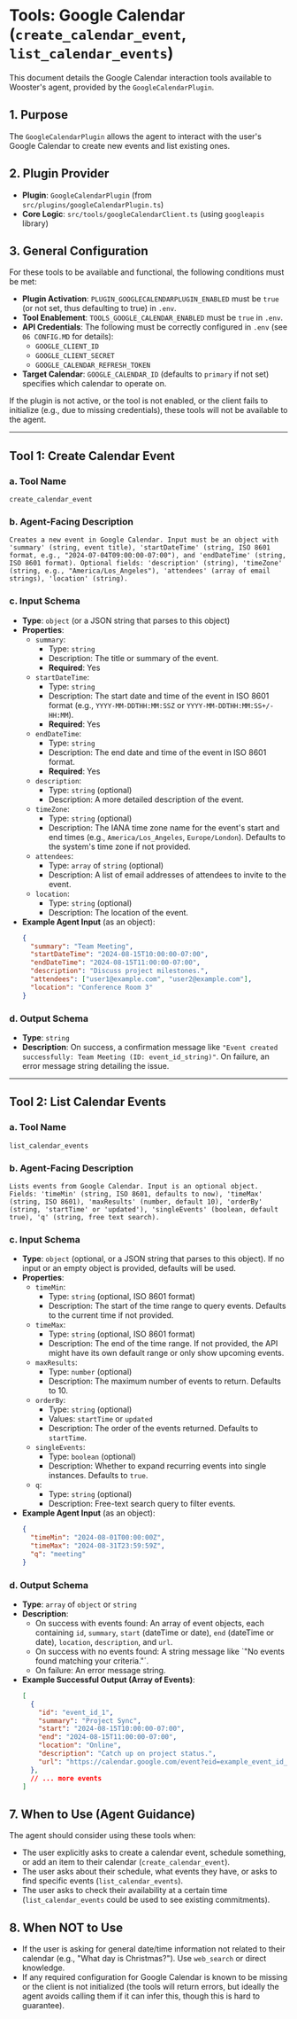 # Tools: Google Calendar (`create_calendar_event`, `list_calendar_events`)

This document details the Google Calendar interaction tools available to Wooster's agent, provided by the `GoogleCalendarPlugin`.

## 1. Purpose

The `GoogleCalendarPlugin` allows the agent to interact with the user's Google Calendar to create new events and list existing ones.

## 2. Plugin Provider

- **Plugin**: `GoogleCalendarPlugin` (from `src/plugins/googleCalendarPlugin.ts`)
- **Core Logic**: `src/tools/googleCalendarClient.ts` (using `googleapis` library)

## 3. General Configuration

For these tools to be available and functional, the following conditions must be met:

- **Plugin Activation**: `PLUGIN_GOOGLECALENDARPLUGIN_ENABLED` must be `true` (or not set, thus defaulting to true) in `.env`.
- **Tool Enablement**: `TOOLS_GOOGLE_CALENDAR_ENABLED` must be `true` in `.env`.
- **API Credentials**: The following must be correctly configured in `.env` (see `06 CONFIG.MD` for details):
    - `GOOGLE_CLIENT_ID`
    - `GOOGLE_CLIENT_SECRET`
    - `GOOGLE_CALENDAR_REFRESH_TOKEN`
- **Target Calendar**: `GOOGLE_CALENDAR_ID` (defaults to `primary` if not set) specifies which calendar to operate on.

If the plugin is not active, or the tool is not enabled, or the client fails to initialize (e.g., due to missing credentials), these tools will not be available to the agent.

--- 

## Tool 1: Create Calendar Event

### a. Tool Name

`create_calendar_event`

### b. Agent-Facing Description

```
Creates a new event in Google Calendar. Input must be an object with 'summary' (string, event title), 'startDateTime' (string, ISO 8601 format, e.g., "2024-07-04T09:00:00-07:00"), and 'endDateTime' (string, ISO 8601 format). Optional fields: 'description' (string), 'timeZone' (string, e.g., "America/Los_Angeles"), 'attendees' (array of email strings), 'location' (string).
```

### c. Input Schema

- **Type**: `object` (or a JSON string that parses to this object)
- **Properties**:
    - `summary`: 
        - Type: `string`
        - Description: The title or summary of the event.
        - **Required**: Yes
    - `startDateTime`:
        - Type: `string`
        - Description: The start date and time of the event in ISO 8601 format (e.g., `YYYY-MM-DDTHH:MM:SSZ` or `YYYY-MM-DDTHH:MM:SS+/-HH:MM`).
        - **Required**: Yes
    - `endDateTime`:
        - Type: `string`
        - Description: The end date and time of the event in ISO 8601 format.
        - **Required**: Yes
    - `description`:
        - Type: `string` (optional)
        - Description: A more detailed description of the event.
    - `timeZone`:
        - Type: `string` (optional)
        - Description: The IANA time zone name for the event's start and end times (e.g., `America/Los_Angeles`, `Europe/London`). Defaults to the system's time zone if not provided.
    - `attendees`:
        - Type: `array` of `string` (optional)
        - Description: A list of email addresses of attendees to invite to the event.
    - `location`:
        - Type: `string` (optional)
        - Description: The location of the event.
- **Example Agent Input** (as an object):
  ```json
  {
    "summary": "Team Meeting",
    "startDateTime": "2024-08-15T10:00:00-07:00",
    "endDateTime": "2024-08-15T11:00:00-07:00",
    "description": "Discuss project milestones.",
    "attendees": ["user1@example.com", "user2@example.com"],
    "location": "Conference Room 3"
  }
  ```

### d. Output Schema

- **Type**: `string`
- **Description**: On success, a confirmation message like `"Event created successfully: Team Meeting (ID: event_id_string)"`. On failure, an error message string detailing the issue.

--- 

## Tool 2: List Calendar Events

### a. Tool Name

`list_calendar_events`

### b. Agent-Facing Description

```
Lists events from Google Calendar. Input is an optional object. Fields: 'timeMin' (string, ISO 8601, defaults to now), 'timeMax' (string, ISO 8601), 'maxResults' (number, default 10), 'orderBy' (string, 'startTime' or 'updated'), 'singleEvents' (boolean, default true), 'q' (string, free text search).
```

### c. Input Schema

- **Type**: `object` (optional, or a JSON string that parses to this object). If no input or an empty object is provided, defaults will be used.
- **Properties**:
    - `timeMin`:
        - Type: `string` (optional, ISO 8601 format)
        - Description: The start of the time range to query events. Defaults to the current time if not provided.
    - `timeMax`:
        - Type: `string` (optional, ISO 8601 format)
        - Description: The end of the time range. If not provided, the API might have its own default range or only show upcoming events.
    - `maxResults`:
        - Type: `number` (optional)
        - Description: The maximum number of events to return. Defaults to 10.
    - `orderBy`:
        - Type: `string` (optional)
        - Values: `startTime` or `updated`
        - Description: The order of the events returned. Defaults to `startTime`.
    - `singleEvents`:
        - Type: `boolean` (optional)
        - Description: Whether to expand recurring events into single instances. Defaults to `true`.
    - `q`:
        - Type: `string` (optional)
        - Description: Free-text search query to filter events.
- **Example Agent Input** (as an object):
  ```json
  {
    "timeMin": "2024-08-01T00:00:00Z",
    "timeMax": "2024-08-31T23:59:59Z",
    "q": "meeting"
  }
  ```

### d. Output Schema

- **Type**: `array` of `object` or `string`
- **Description**: 
    - On success with events found: An array of event objects, each containing `id`, `summary`, `start` (dateTime or date), `end` (dateTime or date), `location`, `description`, and `url`.
    - On success with no events found: A string message like `"No events found matching your criteria."´.
    - On failure: An error message string.
- **Example Successful Output (Array of Events)**:
  ```json
  [
    {
      "id": "event_id_1",
      "summary": "Project Sync",
      "start": "2024-08-15T10:00:00-07:00",
      "end": "2024-08-15T11:00:00-07:00",
      "location": "Online",
      "description": "Catch up on project status.",
      "url": "https://calendar.google.com/event?eid=example_event_id_1"
    },
    // ... more events
  ]
  ```

## 7. When to Use (Agent Guidance)

The agent should consider using these tools when:

- The user explicitly asks to create a calendar event, schedule something, or add an item to their calendar (`create_calendar_event`).
- The user asks about their schedule, what events they have, or asks to find specific events (`list_calendar_events`).
- The user asks to check their availability at a certain time (`list_calendar_events` could be used to see existing commitments).

## 8. When NOT to Use

- If the user is asking for general date/time information not related to their calendar (e.g., "What day is Christmas?"). Use `web_search` or direct knowledge.
- If any required configuration for Google Calendar is known to be missing or the client is not initialized (the tools will return errors, but ideally the agent avoids calling them if it can infer this, though this is hard to guarantee). 
